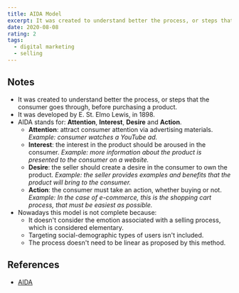 ```yaml
---
title: AIDA Model
excerpt: It was created to understand better the process, or steps that the consumer goes through, before purchasing a product.
date: 2020-08-08
rating: 2
tags:
  - digital marketing
  - selling
---
```


## Notes

- It was created to understand better the process, or steps that the consumer goes through, before purchasing a product.
- It was developed by E. St. Elmo Lewis, in 1898.
- AIDA stands for: **Attention**, **Interest**, **Desire** and **Action**.
  - **Attention**: attract consumer attention via advertising materials. _Example: consumer watches a YouTube ad._
  - **Interest**: the interest in the product should be aroused in the consumer. _Example: more information about the product is presented to the consumer on a website._
  - **Desire**: the seller should create a desire in the consumer to own the product. _Example: the seller provides examples and benefits that the product will bring to the consumer._
  - **Action**: the consumer must take an action, whether buying or not. _Example: In the case of e-commerce, this is the shopping cart process, that must be easiest as possible._
- Nowadays this model is not complete because:
  - It doesn't consider the emotion associated with a selling process, which is considered elementary.
  - Targeting social-demographic types of users isn't included.
  - The process doesn't need to be linear as proposed by this method.

## References

- [AIDA](https://en.ryte.com/wiki/AIDA)
